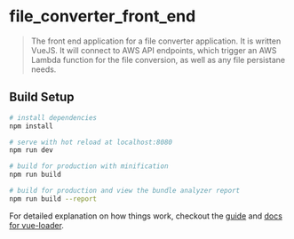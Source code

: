 # file_converter_front_end

> The front end application for a file converter application. It is written VueJS. It will connect to AWS API endpoints, which trigger an AWS Lambda function for the file conversion, as well as any file persistane needs.

## Build Setup

``` bash
# install dependencies
npm install

# serve with hot reload at localhost:8080
npm run dev

# build for production with minification
npm run build

# build for production and view the bundle analyzer report
npm run build --report
```

For detailed explanation on how things work, checkout the [guide](http://vuejs-templates.github.io/webpack/) and [docs for vue-loader](http://vuejs.github.io/vue-loader).
